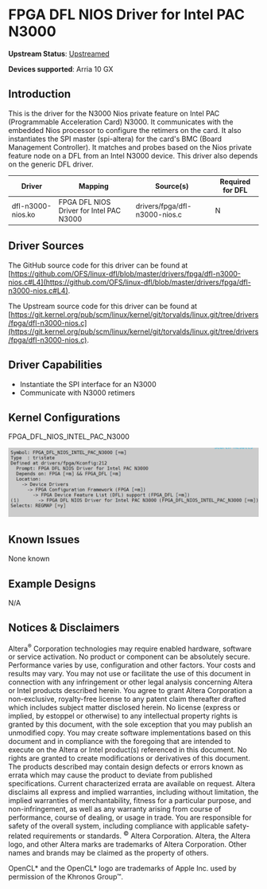 # **FPGA DFL NIOS Driver for Intel PAC N3000**

**Upstream Status**: [Upstreamed](https://git.kernel.org/pub/scm/linux/kernel/git/torvalds/linux.git/tree/drivers/fpga/dfl-n3000-nios.c)

**Devices supported**: Arria 10 GX

## **Introduction**

This is the driver for the N3000 Nios private feature on Intel PAC (Programmable Acceleration Card) N3000. It communicates with the embedded Nios processor to configure the retimers on the card. It also instantiates the SPI master (spi-altera) for the card's BMC (Board Management Controller). It matches and probes based on the Nios private feature node on a DFL from an Intel N3000 device. This driver also depends on the generic DFL driver.

|Driver|Mapping|Source(s)|Required for DFL|
|---|---|---|---|
|dfl-n3000-nios.ko|FPGA DFL NIOS Driver for Intel PAC N3000|drivers/fpga/dfl-n3000-nios.c|N|

## **Driver Sources**

The GitHub source code for this driver can be found at [https://github.com/OFS/linux-dfl/blob/master/drivers/fpga/dfl-n3000-nios.c#L4](https://github.com/OFS/linux-dfl/blob/master/drivers/fpga/dfl-n3000-nios.c#L4).

The Upstream source code for this driver can be found at [https://git.kernel.org/pub/scm/linux/kernel/git/torvalds/linux.git/tree/drivers/fpga/dfl-n3000-nios.c](https://git.kernel.org/pub/scm/linux/kernel/git/torvalds/linux.git/tree/drivers/fpga/dfl-n3000-nios.c).

## **Driver Capabilities**

* Instantiate the SPI interface for an N3000
* Communicate with N3000 retimers

## **Kernel Configurations**

FPGA_DFL_NIOS_INTEL_PAC_N3000

![](./images/dfl_n3000_nios_menuconfig.PNG)

## **Known Issues**

None known

## **Example Designs**

N/A

## Notices & Disclaimers

Altera<sup>&reg;</sup> Corporation technologies may require enabled hardware, software or service activation.
No product or component can be absolutely secure. 
Performance varies by use, configuration and other factors.
Your costs and results may vary. 
You may not use or facilitate the use of this document in connection with any infringement or other legal analysis concerning Altera or Intel products described herein. You agree to grant Altera Corporation a non-exclusive, royalty-free license to any patent claim thereafter drafted which includes subject matter disclosed herein.
No license (express or implied, by estoppel or otherwise) to any intellectual property rights is granted by this document, with the sole exception that you may publish an unmodified copy. You may create software implementations based on this document and in compliance with the foregoing that are intended to execute on the Altera or Intel product(s) referenced in this document. No rights are granted to create modifications or derivatives of this document.
The products described may contain design defects or errors known as errata which may cause the product to deviate from published specifications.  Current characterized errata are available on request.
Altera disclaims all express and implied warranties, including without limitation, the implied warranties of merchantability, fitness for a particular purpose, and non-infringement, as well as any warranty arising from course of performance, course of dealing, or usage in trade.
You are responsible for safety of the overall system, including compliance with applicable safety-related requirements or standards. 
<sup>&copy;</sup> Altera Corporation.  Altera, the Altera logo, and other Altera marks are trademarks of Altera Corporation.  Other names and brands may be claimed as the property of others. 

OpenCL* and the OpenCL* logo are trademarks of Apple Inc. used by permission of the Khronos Group™. 
